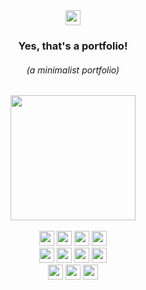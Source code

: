<div> 

  <div align="center"> 
    <a href="https://www.linkedin.com/in/brnsalg/" target="_blank"><img height="24rem" src="https://img.shields.io/badge/LinkedIn-0077B5?style=for-the-badge&logo=linkedin&logoColor=white" /></a>
      <h3><strong>Yes, that's a portfolio!</strong></h3>
      <h6><i>(a minimalist portfolio)</i></h6>
  </div>
  
  
  <div align="center"> 
      <img height="200rem" src="https://i.pinimg.com/originals/18/80/ad/1880ad6f253bca33941695c3c25b54c7.gif"/>
  </div>
  
  <br>
  
  <div align="center">
    <img height="24rem" src="https://img.shields.io/badge/html5-%23E34F26.svg?style=for-the-badge&logo=html5&logoColor=white" />
    <img height="24rem" src="https://img.shields.io/badge/css3-%231572B6.svg?style=for-the-badge&logo=css3&logoColor=white" />
    <!--- <img height="24rem" src="https://img.shields.io/badge/javascript-%23323330.svg?style=for-the-badge&logo=javascript&logoColor=%23F7DF1E" /> --->
    <img height="24rem" src="https://img.shields.io/badge/TypeScript-007ACC?style=for-the-badge&logo=typescript&logoColor=white" />
    <!--- <img height="24rem" src="https://img.shields.io/badge/PHP-777BB4?style=for-the-badge&logo=php&logoColor=white" /> --->
    <img height="24rem" src="https://img.shields.io/badge/C%23-239120?style=for-the-badge&logo=c-sharp&logoColor=white" />
      <br>
    <img height="24rem" src="https://img.shields.io/badge/Unity-100000?style=for-the-badge&logo=unity&logoColor=white" />
    <img height="24rem" src="https://img.shields.io/badge/Angular-DD0031?style=for-the-badge&logo=angular&logoColor=white" />
    <img height="24rem" src="https://img.shields.io/badge/Node.js-339933?style=for-the-badge&logo=nodedotjs&logoColor=white" />
    <img height="24rem" src="https://img.shields.io/badge/bootstrap-%23563D7C.svg?style=for-the-badge&logo=bootstrap&logoColor=white" />
    <!--- <img height="24rem" src="https://img.shields.io/badge/Ionic-3880FF?style=for-the-badge&logo=ionic&logoColor=white" /> --->
    <!--- <img height="24rem" src="https://img.shields.io/badge/Android_Studio-3DDC84?style=for-the-badge&logo=android-studio&logoColor=white" /> --->
    <!--- <img height="24rem" src="https://img.shields.io/badge/Laravel-FF2D20?style=for-the-badge&logo=laravel&logoColor=white" /> --->
      <br>
    <!--- <img height="24rem" src="https://img.shields.io/badge/-GraphQL-E10098?style=for-the-badge&logo=graphql&logoColor=white" /> --->
    <!---  <img height="24rem" src="https://img.shields.io/badge/firebase-ffca28?style=for-the-badge&logo=firebase&logoColor=black" /> --->
    <img height="24rem" src="https://img.shields.io/badge/MongoDB-4EA94B?style=for-the-badge&logo=mongodb&logoColor=white" />
    <img height="24rem" src="https://img.shields.io/badge/MySQL-005C84?style=for-the-badge&logo=mysql&logoColor=white" />
    <img height="24rem" src="https://img.shields.io/badge/Ubuntu-E95420?style=for-the-badge&logo=ubuntu&logoColor=white" />
  </div>
  
</div>
